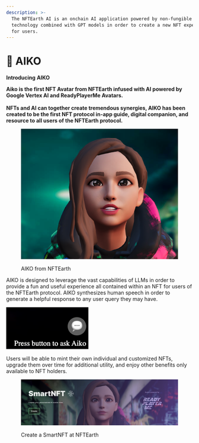 ```yaml
---
description: >-
  The NFTEarth AI is an onchain AI application powered by non-fungible
  technology combined with GPT models in order to create a new NFT experience
  for users.
---
```


# 🤖 AIKO

**Introducing** **AIKO**

**Aiko is the first NFT Avatar from NFTEarth infused with AI powered by Google Vertex AI and ReadyPlayerMe Avatars.** \
\
**NFTs and AI can together create tremendous synergies, AIKO has been created to be the first NFT protocol in-app guide, digital companion, and resource to all users of the NFTEarth protocol.**

<figure><img src="../.gitbook/assets/AIKO.png" alt=""><figcaption><p>AIKO from NFTEarth</p></figcaption></figure>

AIKO is designed to leverage the vast capabilities of LLMs in order to provide a fun and useful experience all contained within an NFT for users of the NFTEarth protocol. AIKO synthesizes human speech in order to generate a helpful response to any user query they may have.

![](<../.gitbook/assets/image (5).png>)

Users will be able to mint their own individual and customized NFTs, upgrade them over time for additional utility, and enjoy other benefits only available to NFT holders.&#x20;

<figure><img src="../.gitbook/assets/AIKO_NFT.png" alt=""><figcaption><p>Create a SmartNFT at NFTEarth</p></figcaption></figure>
